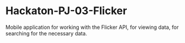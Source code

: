 # Hackaton-PJ-03-Flicker
Mobile application for working with the Flicker API, for viewing data, for searching for the necessary data.
